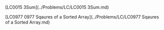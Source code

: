 [LC0015 3Sum](../Problems/LC/LC0015 3Sum.md)

[LC0977 0977 Sqaures of a Sorted Array](../Problems/LC/LC0977 Sqaures of a Sorted Array.md)